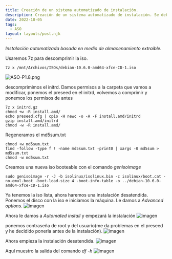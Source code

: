 ```yaml
---
title: Creación de un sistema automatizado de instalación.
description: Creación de un sistema automatizado de instalación. Se deberá configurar el sistema para que se responda automáticamente a todos los item en la instalación. Las diferentes contraseñas deberán codificarse para que no aparezcan en texto plano. Se trabajará con un esquema lvm creando volúmenes lógicos /, home y var. 
date: 2022-10-05
tags:
  - ASO
layout: layouts/post.njk
---
```

*Instalación automatizada basada en medio de almacenamiento extraíble.*

Usaremos 7z para descomprimir la iso.

```diff-js
7z x /mnt/Archivos/ISOs/debian-10.6.0-amd64-xfce-CD-1.iso
```
![ASO-P1.8.png](/img/ASO-P1.8.png)


descomprimimos el initrd. Damos permisos a la carpeta que vamos a modificar, ponemos el preseed en el initrd, volvemos a comprimir y ponemos los permisos de antes
```diff-js
7z x initrd.gz
chmod +w -R install.amd/
echo preseed.cfg | cpio -H newc -o -A -F install.amd/initrd
gzip install.amd/initrd
chmod -w -R install.amd/
```

Regeneramos el md5sum.txt
```diff-js
chmod +w md5sum.txt
find -follow -type f ! -name md5sum.txt -print0 | xargs -0 md5sum > md5sum.txt
chmod -w md5sum.txt
```

Creamos una nueva iso booteable con el comando _genisoimage_
```diff-js
sudo genisoimage -r -J -b isolinux/isolinux.bin -c isolinux/boot.cat -no-emul-boot -boot-load-size 4 -boot-info-table -o ../debian-10.6.0-amd64-xfce-CD-1.iso 
```

Ya tenemos la iso lista, ahora haremos una instalación desatendida. Ponemos el disco con la iso e iniciamos la máquina. Le damos a _Advanced options_.
![imagen](/img/ASO-P1.9.png)

Ahora le damos a _Automated install_ y empezará la instalación
![imagen](/img/ASO-P1.10.png)

ponemos contraseña de root y del usuario(me da problemas en el preseed y he decidido ponerla antes de la instalación).
![imagen](/img/ASO-P1.11.png)

Ahora empieza la instalación desatendida.
![imagen](/img/ASO-P1.12.png)

Aquí muestro la salida del comando _df -h_
![imagen](/img/ASO-P1.14.png)



